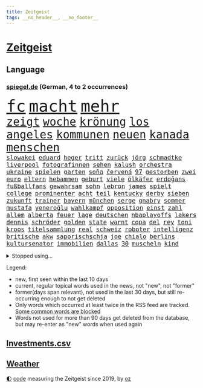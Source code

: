 ```yaml
---
title: Zeitgeist
tags: __no_header__, __no_footer__
---
```


# [Zeitgeist](https://oliz.io/zeitgeist/)

## Language

<h3><a href="https://www.spiegel.de" target="_blank">spiegel.de</a> (German, 4 to 2 occurrences)</h3>
<p style="font-family:monospace">
<span style="font-size:32pt"><a href="news_links.html#fc" class="current">fc</a></span>
<span style="font-size:32pt"><a href="news_links.html#macht" class="current">macht</a></span>
<span style="font-size:32pt"><a href="news_links.html#mehr" class="current">mehr</a></span>
<br>
<span style="font-size:22pt"><a href="news_links.html#zeigt" class="current">zeigt</a></span>
<span style="font-size:22pt"><a href="news_links.html#woche" class="current">woche</a></span>
<span style="font-size:22pt"><a href="news_links.html#krönung" class="current">krönung</a></span>
<span style="font-size:22pt"><a href="news_links.html#los" class="current">los</a></span>
<span style="font-size:22pt"><a href="news_links.html#angeles" class="current">angeles</a></span>
<span style="font-size:22pt"><a href="news_links.html#kommunen" class="current">kommunen</a></span>
<span style="font-size:22pt"><a href="news_links.html#neuen" class="current">neuen</a></span>
<span style="font-size:22pt"><a href="news_links.html#kanada" class="current">kanada</a></span>
<span style="font-size:22pt"><a href="news_links.html#menschen" class="current">menschen</a></span>
<br>
<span style="font-size:12pt"><a href="news_links.html#slowakei" class="current">slowakei</a></span>
<span style="font-size:12pt"><a href="news_links.html#eduard" class="new">eduard</a></span>
<span style="font-size:12pt"><a href="news_links.html#heger" class="new">heger</a></span>
<span style="font-size:12pt"><a href="news_links.html#tritt" class="current">tritt</a></span>
<span style="font-size:12pt"><a href="news_links.html#zurück" class="current">zurück</a></span>
<span style="font-size:12pt"><a href="news_links.html#jörg" class="current">jörg</a></span>
<span style="font-size:12pt"><a href="news_links.html#schmadtke" class="new">schmadtke</a></span>
<span style="font-size:12pt"><a href="news_links.html#liverpool" class="current">liverpool</a></span>
<span style="font-size:12pt"><a href="news_links.html#fotografinnen" class="new">fotografinnen</a></span>
<span style="font-size:12pt"><a href="news_links.html#sehen" class="current">sehen</a></span>
<span style="font-size:12pt"><a href="news_links.html#kalush" class="new">kalush</a></span>
<span style="font-size:12pt"><a href="news_links.html#orchestra" class="current">orchestra</a></span>
<span style="font-size:12pt"><a href="news_links.html#ukraine" class="current">ukraine</a></span>
<span style="font-size:12pt"><a href="news_links.html#spielen" class="current">spielen</a></span>
<span style="font-size:12pt"><a href="news_links.html#garten" class="current">garten</a></span>
<span style="font-size:12pt"><a href="news_links.html#soňa" class="new">soňa</a></span>
<span style="font-size:12pt"><a href="news_links.html#červená" class="new">červená</a></span>
<span style="font-size:12pt"><a href="news_links.html#97" class="current">97</a></span>
<span style="font-size:12pt"><a href="news_links.html#gestorben" class="current">gestorben</a></span>
<span style="font-size:12pt"><a href="news_links.html#zwei" class="current">zwei</a></span>
<span style="font-size:12pt"><a href="news_links.html#euro" class="current">euro</a></span>
<span style="font-size:12pt"><a href="news_links.html#eltern" class="current">eltern</a></span>
<span style="font-size:12pt"><a href="news_links.html#hebammen" class="new">hebammen</a></span>
<span style="font-size:12pt"><a href="news_links.html#geburt" class="current">geburt</a></span>
<span style="font-size:12pt"><a href="news_links.html#viele" class="current">viele</a></span>
<span style="font-size:12pt"><a href="news_links.html#ölkäfer" class="new">ölkäfer</a></span>
<span style="font-size:12pt"><a href="news_links.html#erdoğans" class="current">erdoğans</a></span>
<span style="font-size:12pt"><a href="news_links.html#fußballfans" class="current">fußballfans</a></span>
<span style="font-size:12pt"><a href="news_links.html#gewahrsam" class="new">gewahrsam</a></span>
<span style="font-size:12pt"><a href="news_links.html#sohn" class="current">sohn</a></span>
<span style="font-size:12pt"><a href="news_links.html#lebron" class="current">lebron</a></span>
<span style="font-size:12pt"><a href="news_links.html#james" class="current">james</a></span>
<span style="font-size:12pt"><a href="news_links.html#spielt" class="current">spielt</a></span>
<span style="font-size:12pt"><a href="news_links.html#college" class="current">college</a></span>
<span style="font-size:12pt"><a href="news_links.html#prominenter" class="current">prominenter</a></span>
<span style="font-size:12pt"><a href="news_links.html#acht" class="current">acht</a></span>
<span style="font-size:12pt"><a href="news_links.html#teil" class="current">teil</a></span>
<span style="font-size:12pt"><a href="news_links.html#kentucky" class="current">kentucky</a></span>
<span style="font-size:12pt"><a href="news_links.html#derby" class="current">derby</a></span>
<span style="font-size:12pt"><a href="news_links.html#sieben" class="current">sieben</a></span>
<span style="font-size:12pt"><a href="news_links.html#zukunft" class="current">zukunft</a></span>
<span style="font-size:12pt"><a href="news_links.html#trainer" class="current">trainer</a></span>
<span style="font-size:12pt"><a href="news_links.html#bayern" class="current">bayern</a></span>
<span style="font-size:12pt"><a href="news_links.html#münchen" class="current">münchen</a></span>
<span style="font-size:12pt"><a href="news_links.html#serge" class="new">serge</a></span>
<span style="font-size:12pt"><a href="news_links.html#gnabry" class="new">gnabry</a></span>
<span style="font-size:12pt"><a href="news_links.html#sommer" class="current">sommer</a></span>
<span style="font-size:12pt"><a href="news_links.html#mustafa" class="current">mustafa</a></span>
<span style="font-size:12pt"><a href="news_links.html#yeneroğlu" class="new">yeneroğlu</a></span>
<span style="font-size:12pt"><a href="news_links.html#wahlkampf" class="current">wahlkampf</a></span>
<span style="font-size:12pt"><a href="news_links.html#opposition" class="current">opposition</a></span>
<span style="font-size:12pt"><a href="news_links.html#einst" class="current">einst</a></span>
<span style="font-size:12pt"><a href="news_links.html#zahl" class="current">zahl</a></span>
<span style="font-size:12pt"><a href="news_links.html#allem" class="current">allem</a></span>
<span style="font-size:12pt"><a href="news_links.html#alberta" class="new">alberta</a></span>
<span style="font-size:12pt"><a href="news_links.html#feuer" class="current">feuer</a></span>
<span style="font-size:12pt"><a href="news_links.html#lage" class="current">lage</a></span>
<span style="font-size:12pt"><a href="news_links.html#deutschen" class="current">deutschen</a></span>
<span style="font-size:12pt"><a href="news_links.html#nbaplayoffs" class="current">nbaplayoffs</a></span>
<span style="font-size:12pt"><a href="news_links.html#lakers" class="current">lakers</a></span>
<span style="font-size:12pt"><a href="news_links.html#dennis" class="current">dennis</a></span>
<span style="font-size:12pt"><a href="news_links.html#schröder" class="current">schröder</a></span>
<span style="font-size:12pt"><a href="news_links.html#golden" class="current">golden</a></span>
<span style="font-size:12pt"><a href="news_links.html#state" class="current">state</a></span>
<span style="font-size:12pt"><a href="news_links.html#warnt" class="current">warnt</a></span>
<span style="font-size:12pt"><a href="news_links.html#copa" class="current">copa</a></span>
<span style="font-size:12pt"><a href="news_links.html#del" class="current">del</a></span>
<span style="font-size:12pt"><a href="news_links.html#rey" class="new">rey</a></span>
<span style="font-size:12pt"><a href="news_links.html#toni" class="current">toni</a></span>
<span style="font-size:12pt"><a href="news_links.html#kroos" class="new">kroos</a></span>
<span style="font-size:12pt"><a href="news_links.html#titelsammlung" class="new">titelsammlung</a></span>
<span style="font-size:12pt"><a href="news_links.html#real" class="current">real</a></span>
<span style="font-size:12pt"><a href="news_links.html#schweiz" class="current">schweiz</a></span>
<span style="font-size:12pt"><a href="news_links.html#roboter" class="current">roboter</a></span>
<span style="font-size:12pt"><a href="news_links.html#intelligenz" class="current">intelligenz</a></span>
<span style="font-size:12pt"><a href="news_links.html#britische" class="current">britische</a></span>
<span style="font-size:12pt"><a href="news_links.html#akw" class="current">akw</a></span>
<span style="font-size:12pt"><a href="news_links.html#saporischschja" class="current">saporischschja</a></span>
<span style="font-size:12pt"><a href="news_links.html#joe" class="current">joe</a></span>
<span style="font-size:12pt"><a href="news_links.html#chialo" class="new">chialo</a></span>
<span style="font-size:12pt"><a href="news_links.html#berlins" class="current">berlins</a></span>
<span style="font-size:12pt"><a href="news_links.html#kultursenator" class="new">kultursenator</a></span>
<span style="font-size:12pt"><a href="news_links.html#immobilien" class="current">immobilien</a></span>
<span style="font-size:12pt"><a href="news_links.html#dallas" class="current">dallas</a></span>
<span style="font-size:12pt"><a href="news_links.html#30" class="current">30</a></span>
<span style="font-size:12pt"><a href="news_links.html#muscheln" class="new">muscheln</a></span>
<span style="font-size:12pt"><a href="news_links.html#kind" class="current">kind</a></span>
</p>
<details>
<summary>Stopped using...</summary>
<p class="former" style="font-size:12pt">
daniel(928) entscheidungen(928) erholung(927) becker(926) bedeuten(926) konfrontiert(926) schlechten(926) atmosphäre(925) plus(925) berichte(924) doppelt(924) entlastet(924) flick(924) führerschein(924) generalsekretär(924) hacker(924) hansi(924) maß(924) metropole(924) nigeria(924) vollständig(924) beteiligten(923) durchsetzen(923) gestoßen(923) handeln(923) hieß(923) schwangere(923) 50000(922) gefährliche(922) gelegt(922) leichter(922) lewandowski(922) lukaschenko(922) erklärte(921) geschichten(921) insgesamt(921) pocht(921) tieren(921) unrecht(921) videobotschaft(921) eng(920) hass(920) prüfung(920) taylor(920) vergessen(920) österreichischen(920) 35(919) bekannten(919) debüt(919) netzwerken(919) 37(918) chefin(918) entlässt(918) indes(918) kapitol(918) träumen(918) verlängern(918) beziehungen(917) durchsuchungen(917) gespräche(917) hubschrauber(917) internen(917) jagd(917) konjunktur(917) sachsen(917) spätestens(917) ungarns(917) amerika(916) nahezu(916) rafael(916) 44(915) erkrankt(915) irak(915) belarussische(914) debatten(914) kardinal(914) rainer(914) streichen(914) verzicht(914) zählen(914) aktuell(913) ausgeliefert(913) freilassung(913) überraschung(913) crash(912) digitalen(912) gebrochen(912) hotels(912) löste(912) regt(912) 10(911) themen(911) torhüter(911) wirtschaftlichen(911) gewinner(910) siegen(910) venezuela(910) dar(909) lücke(909) schlimmste(909) stieg(909) bundestrainer(908) voraussetzungen(908) hürden(907) nase(907) beteiligung(906) brite(906) frachter(906) reagierten(906) schwierige(906) schäden(906) provokation(905) schaffte(905) raumstation(904) überholt(904) staffel(903) todesopfer(903) em(902) juristisch(902) berühmten(901) reduzieren(901) öffentliche(901) gesundheitsministerium(900) hinten(900) auflagen(899) nationalen(899) rechtzeitig(899) hängen(897) begrüßt(896) favorit(896) züge(896) heftigen(895) produziert(895) empfehlung(894) zuspruch(891) bundesverfassungsgericht(888) provoziert(888) finanzielle(887) niedrig(887) heutigen(886) kongress(884) spannend(883) annäherung(878) herausforderungen(876) sprit(874) johannes(870) heizen(869) entbrannt(866) 85(858) billiger(856) ausweg(853) woelki(838) rasche(818) expräsidenten(801) gregor(758) lahm(757) bewirbt(753) abgestürzt(743) gebeten(741) mitverantwortlich(740) geehrt(726) willkommen(724) unfälle(709) gestanden(697) tennisstar(693) benzinpreise(676) wenigsten(667) arte(663) rereportage(663) adac(661) ohnehin(654) bundesanwaltschaft(653) norwegische(651) kollision(617) immobilienmarkt(616) rätselhafte(607) parlaments(606) gerissen(602) verstecken(601) haushalt(590) bestätigte(589) staatsbesuch(585) offene(581) spiegelkorrespondent(575) fünftel(569) abhängigkeit(568) schränkt(568) mehrwertsteuer(566) vorfeld(565) basketballstar(564) floyd(560) einschätzungen(555) abkommen(553) ice(552) beider(551) stern(548) betrunken(546) övp(543) volksverhetzung(539) versuche(530) ausgeben(522) gestiegene(517) vatikan(513) museen(512) schärfere(509) winfried(505) erwiesen(494) pink(486) ruhrgebiet(486) kanzlers(482) getäuscht(479) nadal(478) weiten(477) audi(473) oscar(473) rennstall(471) einrichtungen(470) vorbereiten(470) verringern(467) kehrtwende(466) untergang(466) dj(460) sankt(460) zählte(458) nutzten(451) krankheiten(448) erneuert(445) helikopter(442) vergleichsweise(442) einheit(436) unwetter(432) fähigkeiten(430) 40000(427) bill(426) air(420) jennifer(413) drohten(412) stabil(412) südamerika(410) abtreibungen(407) spiegelbildungsnewsletter(406) fünften(404) nebenbei(402) hochrangigen(401) hochschule(401) finnische(398) typ(398) starkregen(397) mutige(395) zugegeben(395) herzen(394) 2035(393) tyson(392) starkes(388) natobeitritt(386) sexualisierte(385) angestellte(377) nationalelf(375) zuflucht(374) spannung(372) weitermachen(368) arbeitslosigkeit(367) zuschauern(366) öpnv(361) verzichtete(352) verdrängen(348) lokführer(345) isoliert(344) wütende(341) rüsten(339) mordfall(336) exuspräsident(335) politisches(333) bedingung(332) empfohlen(332) lidl(330) waggons(327) ausgezahlt(325) black(320) befeuert(317) kühnert(317) versinkt(317) 54(316) spdgeneralsekretär(315) offensichtlich(314) stärksten(314) verhaftung(313) anlauf(308) drogenboss(308) terrororganisation(308) jimmy(307) erdrutsche(306) polizeibeamte(303) christina(301) jagt(301) osnabrück(301) profi(301) geprüft(300) wozu(300) lena(298) schwimmen(298) tirol(295) klarheit(293) schulschließungen(292) deutsch(289) eigenheim(288) atomkraftwerken(287) großaufgebot(287) erdbeben(285) fassungslos(285) olympiasieger(282) usmilitär(281) erich(280) formen(280) verbrauch(278) lagen(275) repressionen(274) verstanden(274) frist(273) juristisches(273) streicheln(273) toilette(272) innenstadt(271) einnahme(270) fpö(270) dankbar(269) abitur(267) antony(267) blackout(265) neueste(265) unterkunft(264) eingebracht(263) äußerst(263) demonstrierenden(262) kilowattstunde(261) skifahrer(260) nachhaltigkeit(259) regensburg(259) aufbau(258) heizung(258) schied(258) führten(256) virginia(256) psychischen(255) positioniert(254) notwendig(252) trailer(252) traten(252) durchs(250) erkranken(250) professor(250) kriminalpolizei(249) europameisterschaft(248) spitzen(245) produzent(244) intensiver(243) aufzugeben(240) abwehren(237) angezeigt(237) träumt(237) künstlich(235) patzte(232) töne(232) strenger(231) kita(229) verstöße(228) faktor(227) nachspiel(227) talkshow(226) gerechtfertigt(225) strategen(223) täterin(223) befürworten(222) dunkle(222) entstehen(222) luftverteidigungssystem(219) verbrachte(219) toren(218) ökosystem(218) konten(216) stemmen(215) fame(212) walk(212) bulgarien(211) senioren(210) 85jährige(209) exoplaneten(208) inspiziert(207) stärkere(207) astronauten(206) lissabon(206) nachweisen(206) palästinensische(206) einsamkeit(205) entzieht(205) kinderpornografie(205) rückschlägen(205) spiegelrecherche(205) fußballnationalspieler(204) laufende(204) bedeutende(203) höheren(203) nationaltrainer(203) betrogen(202) pflichten(202) vernunft(202) information(201) mittelstand(201) silva(201) schokolade(200) verkehrsbetriebe(199) hall(198) hauptdarstellerin(198) sauber(197) dirk(196) verhältnissen(196) adidas(195) besatzung(194) gedreht(194) noah(193) sondertribunal(192) strategischen(192) bundesstraße(190) verzeichnen(190) riesiges(188) eröffnete(187) datenanalyse(186) deckel(186) nachlass(186) fdpfinanzminister(185) forschung(184) kulissen(183) manipuliert(183) schönste(183) baupreise(182) kohleausstieg(182) litten(182) mama(182) ohio(180) satelliten(180) kohl(179) bedrohungen(177) brutaler(176) höchst(176) rekordpreis(174) dichter(172) baustellen(171) norddeutschen(171) rückendeckung(171) auswanderer(169) gerichts(169) fassungslosigkeit(168) westküste(167) begehrt(166) leere(166) beantworten(165) sam(165) knie(163) kronzeuge(163) spielzeug(163) zulassen(163) bahnt(162) eric(162) nachrichtenagentur(162) erreichbar(161) petersplatz(161) widmen(159) pistole(158) comedy(157) foxconn(156) häufigsten(155) episode(154) gleise(154) wahlniederlage(154) johnny(153) usfirma(153) liberale(152) privatjets(152) einstige(151) itamar(151) freiheitsstrafen(150) spielraum(150) greene(149) journal(149) luise(149) marjorie(149) straßenblockaden(149) transportiert(149) hirn(148) zehntausenden(148) netanyahus(147) grundgesetz(146) ibizaaffäre(146) 190(145) 53(144) bestellungen(144) cyberkriminellen(143) augenzeuge(142) bewaffnet(142) koreanischen(142) wegfallen(142) siemens(141) russell(139) inhaftierter(138) bankmanfried(137) bundesjustizminister(137) glimpflich(137) melbourne(137) rheinland(137) technologien(137) tomaten(137) anscheinend(136) nico(136) ehrlich(135) saudiarabische(135) bangladesch(134) duda(134) engländer(134) geringen(133) go(133) mancher(133) steigern(133) asylbewerber(132) dfbelf(132) korruptionsermittlungen(132) mächtige(132) symbolik(132) getränke(131) kiewer(131) auflaufen(130) wundern(130) ghana(129) little(129) sicherheitsexperte(128) 71(127) hintergründen(127) kaution(127) netzbetreiber(127) strafanzeige(127) wahlrecht(127) greenpeace(126) tvexperte(126) muster(125) verarbeiten(125) verleihen(125) escooter(124) ewige(124) kostenlos(124) maier(124) niemanden(124) praxen(124) streitigkeiten(124) harscher(123) geraubt(122) pfarrer(122) überholen(122) erkennbar(121) klinsmann(121) rammt(120) labbadia(119) schulmädchen(119) stillen(119) jumbojet(118) dreier(117) eingestehen(117) renommierte(117) trotzt(117) akten(116) daniels(116) rathaus(116) stormy(116) aufgefallen(115) lebenszeit(115) bisweilen(114) 1994(113) mehrjährige(113) rekordhoch(113) strafverfolgung(113) abgeschlagen(112) erfolgsserie(112) erlaubnis(112) mittelpunkt(112) strange(112) säuglinge(112) neuendorf(111) salat(110) schimpfte(110) weltsport(109) wendung(109) zurückzuerobern(109) betreffen(108) sammlungen(107) jener(106) käse(106) milliardenhöhe(106) stücke(106) gewölbe(105) moritz(105) verbote(104) wohnort(103) lehre(102) pontifex(102) erweisen(101) arktische(100) aussieht(99) hoffentlich(99) oberfranken(99) quarantänepflicht(99) brannten(98) cohen(98) ludwig(98) rüstet(98) schichten(98) typen(98) unpünktlich(98) djirsarai(97) erprobt(97) missbrauchsvorwürfen(97) reihen(97) einträge(96) ablauf(95) arbeitstag(95) elektrische(95) exuspräsidenten(95) unbrauchbar(95) zirkus(95) bukarest(94) nowitzki(94) oberhaupt(94) soest(94) tate(94) gebildet(93) marie(93) pablo(93) bellevue(92) grünenchefin(92) minderjährig(92) ricarda(92) shows(92) befiehlt(91) einsame(91) grundnahrungsmittel(91) kloster(91) unglaubliche(91) entlang(90) every(90) nähert(90) rektor(90) repariert(90) träumereien(90) vorcoronaniveau(90) adam(89) alternde(89) führungsschwäche(89) irgendwie(89) kinderreporterinnen(89) archäologie(88) hardliner(88) verkürzung(88) wasserstoff(88) zukommen(88) herbei(87) königliche(87) studentinnen(87) versprochenen(87) 66jährige(86) abstimmungen(86) bildzeitung(86) charlie(86) fatalen(86) hoffe(86) verkehrsunfall(86) virgin(86) autofahren(85) di(85) kondo(85) nada(85) verdächtigt(85) verschlechtere(85) zahlreicher(85) zurückholen(85) event(84) gärtnerei(84) krebsmedikamente(84) mcdonald’s(84) orthodoxe(84) traumata(84) umfasst(84) uran(84) zurückliegenden(84) beerdigen(83) brennpunkt(83) cornwall(83) fahrbahn(83) soja(83) utah(83) widersprüchliche(83) außengrenzen(82) beruht(82) bundeswehrübung(82) durchsuchung(82) eingegangen(82) fell(82) führungswechsel(82) griffen(82) re(82) streamer(82) unverhältnismäßige(82) ausflügen(81) ausgewählte(81) belastend(81) binneni(81) busse(81) bürokratie(81) dsds(81) geldes(81) gleichgewicht(81) gros(81) houellebecq(81) lothar(81) nordamerika(81) schuldengrenze(81) steuersenkungen(81) 5000(80) aufgearbeitet(80) baldigen(80) bremst(80) fleischkonsum(80) kultusministerkonferenz(80) mychailo(80) pascha(80) sportwagen(80) vorgeschmack(80) vorschriften(80) beliebtheit(79) einbruchs(79) frachtschiff(79) geflohener(79) jubelt(79) scheiterns(79) spritze(79) staatsgebiets(79) antidopingagentur(78) fach(78) herrschaft(78) komische(78) natomitglied(78) axt(77) evp(77) kilometern(77) überschreiten(77) berge(76) bildet(76) gleiche(76) hadern(76) immobilienbesitzer(76) ingenieur(76) kira(76) konkurrenzkampf(76) tagelangen(76) zahlungsausfall(76) stoffe(75) uralte(75) bahngesellschaft(74) drosselt(74) gestiegener(74) hänge(74) kriegsgebiet(74) leide(74) niederländischen(74) schlugen(74) sportvorstand(74) teilzeit(74) verbreiteten(74) zögern(74) angeschlagen(73) belarussischer(73) carl(73) gedemütigt(73) mehrtägiger(73) pädagogen(73) quereinstieg(73) teilgenommen(73) ticken(73) vermeintlicher(73) verträgt(73) dragshows(72) fußballbundesligist(72) gravierende(72) neunjährigen(72) rate(72) tarifrunde(72) transfer(72) ampelstreit(71) begrüßung(71) bronchitis(71) markante(71) milliardensumme(71) spitzenkoch(71) absturzstelle(70) allergiker(70) dom(70) gesetzlich(70) lauf(70) läufer(70) pfosten(70) stürmten(70) umfassenden(70) urteilen(70) auslandsreise(69) gegenstand(69) geschäftsleitung(69) maximilian(69) raubkatzen(69) rechtfertigen(69) scholz’(69) topklubs(69) beschlüsse(68) oppositionspartei(68) autobahnprojekte(67) kläger(67) limousine(67) niederösterreich(67) flächendeckenden(66) gebiss(66) pilotprojekt(66) präsidentschaftskandidat(65) rabe(65) beantwortet(64) bereitstellen(64) geschmiedet(64) gestreckt(64) journalistenvereinigung(64) usmusiker(64) aufstehen(63) escobar(63) fragerunde(63) gesprungen(63) media(63) offizier(63) schienennetz(63) wichtigere(63) häfen(62) kanzlerpartei(62) milliardendeal(62) spürbare(62) tingelte(62) vermeintliche(62) koalitionsausschuss(61) lautstark(61) leisteten(61) multimillionär(61) police(61) staatsfonds(61) stockte(61) tattoos(61) turbo(61) usmedien(61) zutiefst(61) 2007(60) 2045(60) begannen(60) ewigkeit(60) nicola(60) pavel(60) polizeiliche(60) saarbrücken(60) sturgeon(60) verschnaufen(60) augenhöhe(59) domenico(59) dorfes(59) fernhalten(59) mysteriöser(59) tedesco(59) terrorverdachts(59) bärlauch(58) erdbebenopfer(58) rohstoffen(58) winteroffensive(58) zielen(58) packt(57) renoviert(57) waffenarsenal(57) abstiegskandidat(56) albträumen(56) ergebniskrise(56) regatta(56) schicke(56) songwriter(56) abstiegssorgen(55) einlassen(55) eklige(55) förderprogramm(55) gebrochene(55) kaiser(55) konzerngeschichte(55) lada(55) parteichefs(55) riskante(55) sushi(55) sushiterror(55) tabubrüche(55) vorausgegangen(55) wettbewerbe(55) abrechnung(54) bezahlbar(54) entflechtung(54) mitgeprägt(54) onlineshop(54) schulmisere(54) seniorinnen(54) erhöhten(53) güterzugs(53) hindernisse(53) katja(53) komponist(53) lives(53) lotto(53) matter(53) siedler(53) zweithöchste(53) kahlschlag(52) leichenfund(52) leiterin(52) trümmerteile(52) härtefallhilfen(51) kuhmilch(51) niederlegen(51) nsverstrickungen(51) schwachsinn(51) tierischen(51) abschiebung(50) berechnen(50) diesjährigen(50) k(50) rechner(50) teures(50) aufschluss(49) auslandsbesuch(49) rotgrünrot(49) spitzenspiel(49) usaußenministerium(49) abschlussprüfungen(48) eimer(48) exgouverneur(48) gesundheitsschutz(48) wütenden(48) arbeitsgericht(47) demonstrativ(47) härtefallkommission(47) neid(47) pham(47) phi(47) verhandlungstisch(47) vermehren(47) aktiver(46) enthielt(46) ernüchterung(46) konzerthauses(46) 54jährigen(45) auferlegt(45) etappensieg(45) hamilton(45) lewis(45) reportage(45) schwerverbrecher(45) sondieren(45) stürme(45) einigte(44) gegenverkehr(44) genervt(44) nazizeit(44) podoljak(44) sechsstellige(44) studiert(44) tierarten(44) verlängerten(44) wörth(44) drangsaliert(43) höhepunkt(43) lutz(43) unterwandern(43) unvermeidlich(43) berlinale(42) bronzezeit(42) eingeständnis(42) ofen(42) wachsender(42) zuschlagen(42) alligator(41) billionen(41) exklub(41) gesichter(41) gründlich(41) beschlagnahmte(40) kipping(40) mythen(40) orangutan(40) priorität(40) unzureichender(40) vermutung(40) zerknirscht(40) computerchips(39) dachten(39) gesprächen(39) müde(39) preisbremse(39) publik(39) succession(39) jugend(38) rosatom(38) angreift(37) beschränken(37) dominieren(37) gejagt(37) hochschulart(37) laborpanne(37) schiffes(37) trotzig(37) wuhan(37) ankommen(36) besserem(36) dominator(36) königsetappe(36) lupe(36) midjourney(36) offizieller(36) schwimmt(36) ergebnissen(35) filip(35) klebeproteste(35) natomitgliedschaft(35) umgangen(35) ungeschlagen(35) verbrennermotoren(35) weiterentwicklung(35) erworben(34) koalitionsverhandlungen(34) spiegelkorrespondentin(34) verpassten(34) brennen(33) county(33) einkaufen(33) medieninteresse(33) miriam(33) nächster(33) pflegebedürftigen(33) rücklagen(33) stammende(33) verbrennungsmotors(33) entkriminalisierung(32) parker(32) roger(32) waters(32) cyberangriffe(31) erleichterungen(31) hülkenberg(31) komödie(31) mittagessen(31) optionen(31) sicherheitsrat(31) zurückgegeben(31) schwellen(30) themenpark(30) gibney(29) hommage(29) platzhirsche(29) unklare(29) vorstellt(29) wolkenkratzer(29) geschehen(28) hasse(28) newsletters(28) parlamentswahl(28) unglücklich(28) verursachte(28) wüteten(28) benziner(27) bestandskunden(27) brühl(27) fechten(27) gewehr(27) heizungspläne(27) jenz(27) verifiziert(27) anlegern(26) bodycams(26) einflussnahme(26) konsumenten(26) ölheizungen(26) abneigung(25) eindringt(25) huwara(25) idealen(25) illusion(25) luke(25) miami(25) milliardenprogramm(25) parteichefin(25) religiöse(25) stabile(25) beleg(24) obduktion(24) regierungsarbeit(24) terzić(24) vergiftung(24) verkleinern(24) choupomoting(23) geflüchtet(23) kompetenzen(23) sabotage(23) bildungssystem(22) kondom(22) maul(22) nordstreampipeline(22) pornodarstellerin(22) weibchen(22) neonazis(21) sackgasse(21) stillende(21) videospiel(21) angestiftet(20) bundesverwaltungsgericht(20) ideale(20) rum(20) sabine(20) verlernt(20) übergriffig(20) sommerspielen(19) donau(18) intelligente(18) vergangenem(18) vorhat(18) erdöl(17) erkrankungen(17) goldpreis(17) heimlich(17) intensiv(17) krachte(17) kuhle(17) äußeren(17) endometriose(16) erstaunlich(16) fehlern(16) freudenberg(16) zwölfjährige(16) überwachungskamera(16) cs(15) dinosaurier(15) einzuhalten(15) existenzielle(15) noten(15) signale(15) usbanken(15) europarats(14) vermieste(14) boxberg(13) deutschlandreise(13) geschmiert(13) jr(13) konsole(13) milliardengeschäft(13) talk(13) zugeschanzt(13) nachdenken(12) primär(12) sofortiger(12) astronaut(11) bijan(11) boykottieren(11) inhaftieren(11) konfrontationskurs(11) konzentrieren(11) mehrtägigen(11) regionalbanken(11) sprachkritik(11) tornado(11) usförderprogramm(11)
</p>
</details>
<p>Legend:
<ul>
<li><span class="new">new</span>, first seen within the last 10 days</li>
<li><span class="current">current</span>, regular topical words used in the news, not "new", not "former"</li>
<li><span class="former">former(days span relevant)</span>, not used in the last 30 days, but still re-occurring enough to not get deleted</li>
<li>Only words which occurred at least twice in the RSS feed are tracked. <a href="language/filters.py">Some common words are blocked</a></li>
<li>Words not used for more than 90 days get deleted from the database, but may re-enter as "new" words when used again</li>
</ul>
</p>

## [Investments](investments.html)[.csv](investments.csv)

## [Weather](weather.html)

<footer>
<a href="javascript:toggleTheme()" class="nav">🌓</a>
<a href="https://github.com/ooz/zeitgeist">code</a> measuring the Zeitgeist since 2019, by <a href="https://oliz.io">oz</a>
</footer>
